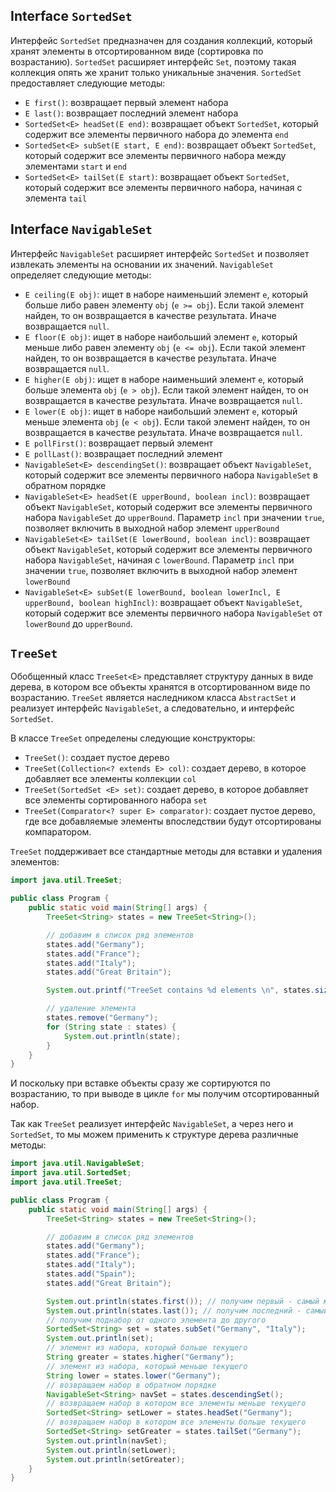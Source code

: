 ## Interface `SortedSet`
Интерфейс `SortedSet` предназначен для создания коллекций, который хранят элементы в отсортированном виде (сортировка по возрастанию). `SortedSet` расширяет интерфейс `Set`, поэтому такая коллекция опять же хранит только уникальные значения. `SortedSet` предоставляет следующие методы:
- `E first()`: возвращает первый элемент набора
- `E last()`: возвращает последний элемент набора
- `SortedSet<E> headSet(E end)`: возвращает объект `SortedSet`, который содержит все элементы первичного набора до элемента `end`
- `SortedSet<E> subSet(E start, E end)`: возвращает объект `SortedSet`, который содержит все элементы первичного набора между элементами `start` и `end`
- `SortedSet<E> tailSet(E start)`: возвращает объект `SortedSet`, который содержит все элементы первичного набора, начиная с элемента `tail`


## Interface `NavigableSet`
Интерфейс `NavigableSet` расширяет интерфейс `SortedSet` и позволяет извлекать элементы на основании их значений. `NavigableSet` определяет следующие методы:
- `E ceiling(E obj)`: ищет в наборе наименьший элемент `e`, который больше либо равен элементу `obj` (`e >= obj`). Если такой элемент найден, то он возвращается в качестве результата. Иначе возвращается `null`.
- `E floor(E obj)`: ищет в наборе наибольший элемент `e`, который меньше либо равен элементу `obj` (`e <= obj`). Если такой элемент найден, то он возвращается в качестве результата. Иначе возвращается `null`.
- `E higher(E obj)`: ищет в наборе наименьший элемент `e`, который больше элемента `obj` (`e > obj`). Если такой элемент найден, то он возвращается в качестве результата. Иначе возвращается `null`.
- `E lower(E obj)`: ищет в наборе наибольший элемент `e`, который меньше элемента `obj` (`e < obj`). Если такой элемент найден, то он возвращается в качестве результата. Иначе возвращается `null`.
- `E pollFirst()`: возвращает первый элемент
- `E pollLast()`: возвращает последний элемент
- `NavigableSet<E> descendingSet()`: возвращает объект `NavigableSet`, который содержит все элементы первичного набора `NavigableSet` в обратном порядке
- `NavigableSet<E> headSet(E upperBound, boolean incl)`: возвращает объект `NavigableSet`, который содержит все элементы первичного набора `NavigableSet` до `upperBound`. Параметр `incl` при значении `true`, позволяет включить в выходной набор элемент `upperBound`
- `NavigableSet<E> tailSet(E lowerBound, boolean incl)`: возвращает объект `NavigableSet`, который содержит все элементы первичного набора `NavigableSet`, начиная с `lowerBound`. Параметр `incl` при значении `true`, позволяет включить в выходной набор элемент `lowerBound`
- `NavigableSet<E> subSet(E lowerBound, boolean lowerIncl, E upperBound, boolean highIncl)`: возвращает объект `NavigableSet`, который содержит все элементы первичного набора `NavigableSet` от `lowerBound` до `upperBound`.


## `TreeSet`
Обобщенный класс `TreeSet<E>` представляет структуру данных в виде дерева, в котором все объекты хранятся в отсортированном виде по возрастанию. `TreeSet` является наследником класса `AbstractSet` и реализует интерфейс `NavigableSet`, а следовательно, и интерфейс `SortedSet`.

В классе `TreeSet` определены следующие конструкторы:
- `TreeSet()`: создает пустое дерево
- `TreeSet(Collection<? extends E> col)`: создает дерево, в которое добавляет все элементы коллекции `col`
- `TreeSet(SortedSet <E> set)`: создает дерево, в которое добавляет все элементы сортированного набора `set`
- `TreeSet(Comparator<? super E> comparator)`: создает пустое дерево, где все добавляемые элементы впоследствии будут отсортированы компаратором.

`TreeSet` поддерживает все стандартные методы для вставки и удаления элементов:
```java
import java.util.TreeSet;

public class Program {
    public static void main(String[] args) {
        TreeSet<String> states = new TreeSet<String>();

        // добавим в список ряд элементов
        states.add("Germany");
        states.add("France");
        states.add("Italy");
        states.add("Great Britain");

        System.out.printf("TreeSet contains %d elements \n", states.size());

        // удаление элемента
        states.remove("Germany");
        for (String state : states) {
            System.out.println(state);
        }
    }
}
```
И поскольку при вставке объекты сразу же сортируются по возрастанию, то при выводе в цикле `for` мы получим отсортированный набор.

Так как `TreeSet` реализует интерфейс `NavigableSet`, а через него и `SortedSet`, то мы можем применить к структуре дерева различные методы:
```java
import java.util.NavigableSet;
import java.util.SortedSet;
import java.util.TreeSet;

public class Program {
    public static void main(String[] args) {
        TreeSet<String> states = new TreeSet<String>();

        // добавим в список ряд элементов
        states.add("Germany");
        states.add("France");
        states.add("Italy");
        states.add("Spain");
        states.add("Great Britain");

        System.out.println(states.first()); // получим первый - самый меньший элемент
        System.out.println(states.last()); // получим последний - самый больший элемент
        // получим поднабор от одного элемента до другого
        SortedSet<String> set = states.subSet("Germany", "Italy");
        System.out.println(set);
        // элемент из набора, который больше текущего
        String greater = states.higher("Germany");
        // элемент из набора, который меньше текущего
        String lower = states.lower("Germany");
        // возвращаем набор в обратном порядке
        NavigableSet<String> navSet = states.descendingSet();
        // возвращаем набор в котором все элементы меньше текущего
        SortedSet<String> setLower = states.headSet("Germany");
        // возвращаем набор в котором все элементы больше текущего
        SortedSet<String> setGreater = states.tailSet("Germany");
        System.out.println(navSet);
        System.out.println(setLower);
        System.out.println(setGreater);
    }
}
```